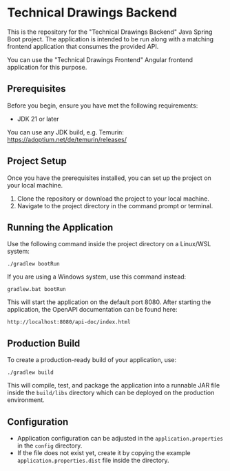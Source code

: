 # Technical Drawings Backend
This is the repository for the "Technical Drawings Backend" Java Spring Boot project.
The application is intended to be run along with a matching frontend application that consumes the provided API.

You can use the "Technical Drawings Frontend" Angular frontend application for this purpose.

## Prerequisites

Before you begin, ensure you have met the following requirements:
- JDK 21 or later

You can use any JDK build, e.g. Temurin: https://adoptium.net/de/temurin/releases/

## Project Setup
Once you have the prerequisites installed, you can set up the project on your local machine.

1. Clone the repository or download the project to your local machine.
2. Navigate to the project directory in the command prompt or terminal.

## Running the Application
Use the following command inside the project directory on a Linux/WSL system:
```
./gradlew bootRun
```
If you are using a Windows system, use this command instead:
```
gradlew.bat bootRun
```

This will start the application on the default port 8080.
After starting the application, the OpenAPI documentation can be found here:
```
http://localhost:8080/api-doc/index.html
```

## Production Build
To create a production-ready build of your application, use:
```
./gradlew build
```

This will compile, test, and package the application into a runnable JAR file inside the `build/libs` directory which can be deployed on the production environment.

## Configuration
- Application configuration can be adjusted in the `application.properties` in the `config` directory.
- If the file does not exist yet, create it by copying the example `application.properties.dist` file inside the directory.
